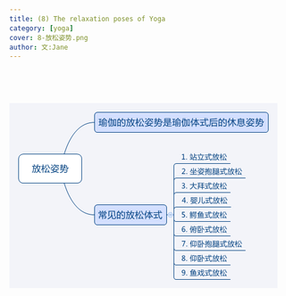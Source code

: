 ```yaml
---
title: (8) The relaxation poses of Yoga 
category: [yoga]
cover: 8-放松姿势.png
author: 文:Jane 
---
```


&emsp;&emsp;


&emsp;&emsp;


![The relaxation poses of yoga](./8-放松姿势.png)

      
        
